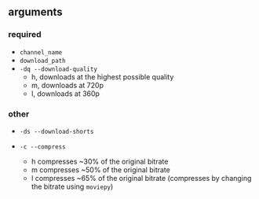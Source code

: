 
## arguments

### required
- `channel_name` 
- `download_path` 
- `-dq --download-quality`
    - h, downloads at the highest possible quality 
    - m, downloads at 720p
    - l, downloads at 360p

### other
- `-ds --download-shorts` 

- `-c --compress` 
    - h compresses ~30% of the original bitrate
    - m compresses ~50% of the original bitrate
    - l compresses ~65% of the original bitrate
(compresses by changing the bitrate using `moviepy`)
